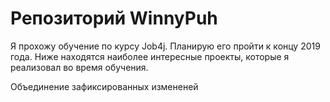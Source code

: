 # Репозиторий WinnyPuh
Я прохожу обучение по курсу Job4j. Планирую его пройти к концу 2019 года.
Ниже находятся наиболее интересные проекты, которые я реализовал во время обучения.

Объединение зафиксированных измененей